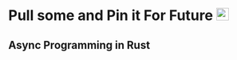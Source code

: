 <h1>
<span style="color: var(--vp-c-brand-1);">Pull</span> some and <span style="color: var(--vp-c-brand-1);">Pin</span> it For <span style="color: var(--vp-c-brand-1);">Future</span> <img src="/pacman.gif" alt="Description of GIF" style="width:25px; display: inline;"/>
</h1>


## Async Programming in Rust